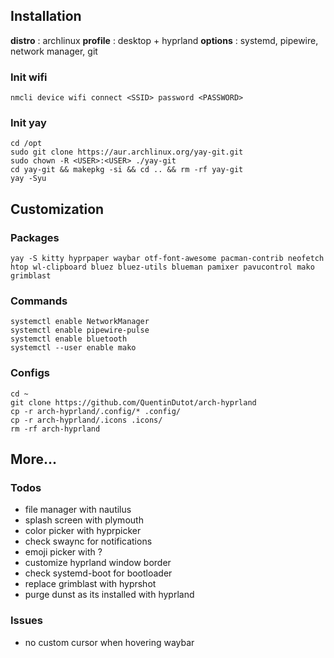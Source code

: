 ## Installation

**distro** : archlinux
**profile** : desktop + hyprland
**options** : systemd, pipewire, network manager, git

### Init wifi

    nmcli device wifi connect <SSID> password <PASSWORD>

### Init yay

    cd /opt
    sudo git clone https://aur.archlinux.org/yay-git.git
    sudo chown -R <USER>:<USER> ./yay-git
    cd yay-git && makepkg -si && cd .. && rm -rf yay-git
    yay -Syu

## Customization

### Packages

    yay -S kitty hyprpaper waybar otf-font-awesome pacman-contrib neofetch htop wl-clipboard bluez bluez-utils blueman pamixer pavucontrol mako grimblast

### Commands

    systemctl enable NetworkManager
    systemctl enable pipewire-pulse
    systemctl enable bluetooth
    systemctl --user enable mako

### Configs

    cd ~
    git clone https://github.com/QuentinDutot/arch-hyprland
    cp -r arch-hyprland/.config/* .config/
    cp -r arch-hyprland/.icons .icons/
    rm -rf arch-hyprland

## More...

### Todos

 - file manager with nautilus
 - splash screen with plymouth
 - color picker with hyprpicker
 - check swaync for notifications
 - emoji picker with ?
 - customize hyprland window border
 - check systemd-boot for bootloader
 - replace grimblast with hyprshot
 - purge dunst as its installed with hyprland

### Issues

 - no custom cursor when hovering waybar
